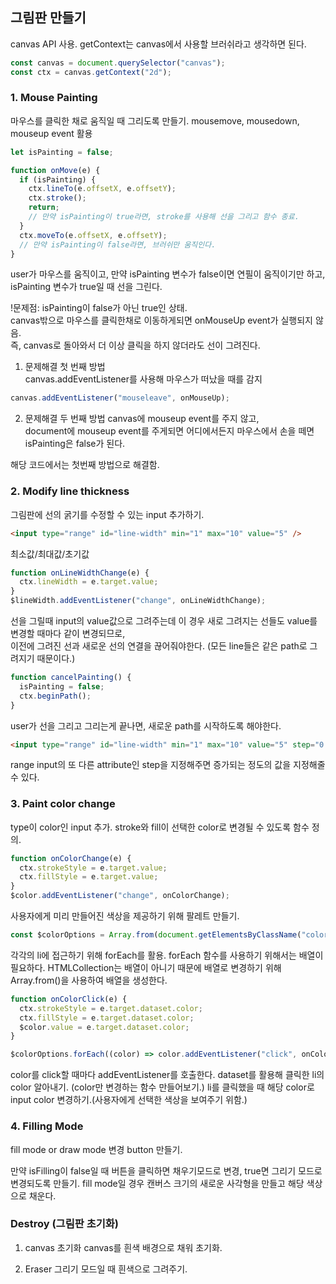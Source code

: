 ## 그림판 만들기

canvas API 사용.
getContext는 canvas에서 사용할 브러쉬라고 생각하면 된다.

```javascript
const canvas = document.querySelector("canvas");
const ctx = canvas.getContext("2d");
```

### 1. Mouse Painting

마우스를 클릭한 채로 움직일 때 그리도록 만들기.
mousemove, mousedown, mouseup event 활용

```javascript
let isPainting = false;

function onMove(e) {
  if (isPainting) {
    ctx.lineTo(e.offsetX, e.offsetY);
    ctx.stroke();
    return;
    // 만약 isPainting이 true라면, stroke를 사용해 선을 그리고 함수 종료.
  }
  ctx.moveTo(e.offsetX, e.offsetY);
  // 만약 isPainting이 false라면, 브러쉬만 움직인다.
}
```

user가 마우스를 움직이고,
만약 isPainting 변수가 false이면 연필이 움직이기만 하고,
isPainting 변수가 true일 때 선을 그린다.

!문제점: isPainting이 false가 아닌 true인 상태.  
canvas밖으로 마우스를 클릭한채로 이동하게되면 onMouseUp event가 실행되지 않음.  
즉, canvas로 돌아와서 더 이상 클릭을 하지 않더라도 선이 그려진다.

1. 문제해결 첫 번째 방법  
   canvas.addEventListener를 사용해 마우스가 떠났을 때를 감지

```javascript
canvas.addEventListener("mouseleave", onMouseUp);
```

2. 문제해결 두 번째 방법
   canvas에 mouseup event를 주지 않고,  
   document에 mouseup event를 주게되면 어디에서든지 마우스에서 손을 떼면 isPainting은 false가 된다.

해당 코드에서는 첫번째 방법으로 해결함.

### 2. Modify line thickness

그림판에 선의 굵기를 수정할 수 있는 input 추가하기.

```html
<input type="range" id="line-width" min="1" max="10" value="5" />
```

최소값/최대값/초기값

```javascript
function onLineWidthChange(e) {
  ctx.lineWidth = e.target.value;
}
$lineWidth.addEventListener("change", onLineWidthChange);
```

선을 그릴때 input의 value값으로 그려주는데 이 경우 새로 그려지는 선들도 value를 변경할 때마다 같이 변경되므로,  
이전에 그려진 선과 새로운 선의 연결을 끊어줘야한다.
(모든 line들은 같은 path로 그려지기 때문이다.)

```javascript
function cancelPainting() {
  isPainting = false;
  ctx.beginPath();
}
```

user가 선을 그리고 그리는게 끝나면, 새로운 path를 시작하도록 해야한다.

```html
<input type="range" id="line-width" min="1" max="10" value="5" step="0.5" />
```

range input의 또 다른 attribute인 step을 지정해주면 증가되는 정도의 값을 지정해줄 수 있다.

### 3. Paint color change

type이 color인 input 추가.
stroke와 fill이 선택한 color로 변경될 수 있도록 함수 정의.

```javascript
function onColorChange(e) {
  ctx.strokeStyle = e.target.value;
  ctx.fillStyle = e.target.value;
}
$color.addEventListener("change", onColorChange);
```

사용자에게 미리 만들어진 색상을 제공하기 위해 팔레트 만들기.

```javascript
const $colorOptions = Array.from(document.getElementsByClassName("color-option"));
```

각각의 li에 접근하기 위해 forEach를 활용.
forEach 함수를 사용하기 위해서는 배열이 필요하다.
HTMLCollection는 배열이 아니기 때문에 배열로 변경하기 위해 Array.from()을 사용하여 배열을 생성한다.

```javascript
function onColorClick(e) {
  ctx.strokeStyle = e.target.dataset.color;
  ctx.fillStyle = e.target.dataset.color;
  $color.value = e.target.dataset.color;
}

$colorOptions.forEach((color) => color.addEventListener("click", onColorClick));
```

color를 click할 때마다 addEventListener를 호출한다.
dataset를 활용해 클릭한 li의 color 알아내기.
(color만 변경하는 함수 만들어보기.)
li를 클릭했을 때 해당 color로 input color 변경하기.(사용자에게 선택한 색상을 보여주기 위함.)

### 4. Filling Mode

fill mode or draw mode 변경 button 만들기.

만약 isFilling이 false일 때 버튼을 클릭하면 채우기모드로 변경, true면 그리기 모드로 변경되도록 만들기.
fill mode일 경우 캔버스 크기의 새로운 사각형을 만들고 해당 색상으로 채운다.

### Destroy (그림판 초기화)

1. canvas 초기화
   canvas를 흰색 배경으로 채워 초기화.

2. Eraser
   그리기 모드일 때 흰색으로 그려주기.
